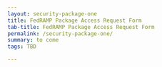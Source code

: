 ```yaml
---
layout: security-package-one
title: FedRAMP Package Access Request Form
tab-title: FedRAMP Package Access Request Form
permalink: /security-package-one/
summary: to come
tags: TBD 

---
```

